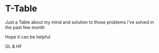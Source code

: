 # T-Table
Just a Table about my mind and solution to those problems i've solved in the past few month

Hope it can be helpful

GL & HF
